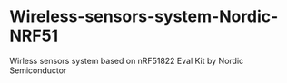 Wireless-sensors-system-Nordic-NRF51
====================================

Wirless sensors system based on nRF51822 Eval Kit by Nordic Semiconductor
